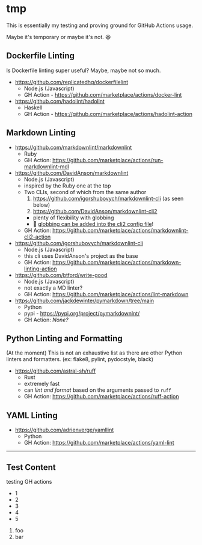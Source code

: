 # tmp

This is essentially my testing and proving ground for GitHub Actions usage.

Maybe it's temporary or maybe it's not. :laughing:

<!---
Pulled my self-written linting docs from
https://github.com/hellt/markdown-footnote-sorter/issues/17#issuecomment-2403704794
https://github.com/hellt/markdown-footnote-sorter/issues/17#issuecomment-2463479513
--->

## Dockerfile Linting

Is Dockerfile linting super useful? Maybe, maybe not so much.

* <https://github.com/replicatedhq/dockerfilelint>
  * Node.js (Javascript)
  * GH Action - <https://github.com/marketplace/actions/docker-lint>
* <https://github.com/hadolint/hadolint>
  * Haskell
  * GH Action - <https://github.com/marketplace/actions/hadolint-action>

## Markdown Linting

* <https://github.com/markdownlint/markdownlint>
  * Ruby
  * GH Action: <https://github.com/marketplace/actions/run-markdownlint-mdl>
* <https://github.com/DavidAnson/markdownlint>
  * Node.js (Javascript)
  * inspired by the Ruby one at the top
  * Two CLIs, second of which from the same author
     1. <https://github.com/igorshubovych/markdownlint-cli> (as seen below)
     1. <https://github.com/DavidAnson/markdownlint-cli2>
       * plenty of flexibility with globbing
       * :tada: [globbing can be added into the cli2 config file](https://github.com/DavidAnson/markdownlint-cli2/blob/main/test/markdownlint-cli2-yaml-example/.markdownlint-cli2.yaml#L24)!
  * GH Action: <https://github.com/marketplace/actions/markdownlint-cli2-action>
* <https://github.com/igorshubovych/markdownlint-cli>
  * Node.js (Javascript)
  * this cli uses DavidAnson's project as the base
  * GH Action: <https://github.com/marketplace/actions/markdown-linting-action>
* <https://github.com/btford/write-good>
  * Node.js (Javascript)
  * not exactly a MD linter?
  * GH Action: <https://github.com/marketplace/actions/lint-markdown>
* <https://github.com/jackdewinter/pymarkdown/tree/main>
  * Python
  * pypi - <https://pypi.org/project/pymarkdownlnt/>
  * GH Action: _None?_

## Python Linting and Formatting

(At the moment) This is not an exhaustive list as there are other Python
linters and formatters. (ex: flake8, pylint, pydocstyle, black)

* <https://github.com/astral-sh/ruff>
  * Rust
  * extremely fast
  * can _lint and format_ based on the arguments passed to `ruff`
  * GH Action: <https://github.com/marketplace/actions/ruff-action>

## YAML Linting

* <https://github.com/adrienverge/yamllint>
  * Python
  * GH Action: <https://github.com/marketplace/actions/yaml-lint>

<!---
https://github.com/mattcone/markdown-guide/blob/master/_basic-syntax/horizontal-rules.md

Horizontal rule

```markdown
***
---
___
```

--->

---

## Test Content

testing GH actions

* 1
* 2
* 3
* 4
* 5

1. foo
1. bar
